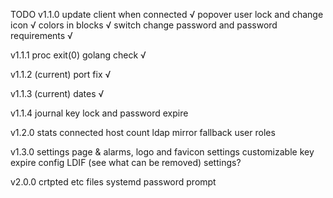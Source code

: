 TODO
v1.1.0
update client when connected √
popover user lock and change icon √
colors in blocks  √
switch change password and password requirements √

v1.1.1
proc exit(0) golang check √

v1.1.2 (current)
port fix √

v1.1.3 (current)
dates √

v1.1.4
journal key lock and password expire

v1.2.0
stats
connected host count
ldap mirror fallback
user roles

v1.3.0
settings page & alarms, logo and favicon
settings customizable key expire
config LDIF (see what can be removed) settings?

v2.0.0
crtpted etc files
systemd password prompt
